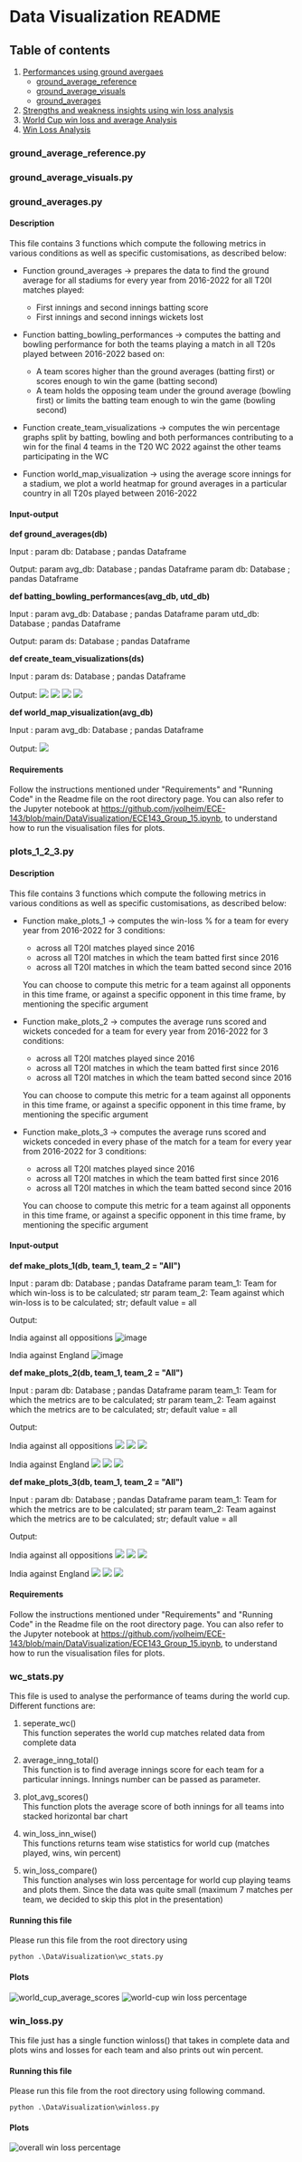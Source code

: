 # Data Visualization README
## Table of contents
1. [Performances using ground avergaes](#ground)
    * [ground_average_reference](#ground)
    * [ground_average_visuals](#groundvis)
    * [ground_averages](#groundavg)
2. [Strengths and weakness insights using win loss analysis](#plots123)
3. [World Cup win loss and average Analysis](#wcstats)
4. [Win Loss Analysis](#winloss)


### ground_average_reference.py<a name=ground></a>

### ground_average_visuals.py<a name=groundvis></a>

### ground_averages.py<a name=groundavg></a>

#### Description

This file contains 3 functions which compute the following metrics in various conditions as well as specific customisations, as described below:

* Function ground_averages -> prepares the data to find the ground average for all stadiums for every year from 2016-2022 for all T20I matches played:
    * First innings and second innings batting score
    * First innings and second innings wickets lost

* Function batting_bowling_performances -> computes the batting and bowling performance for both the teams playing a match in all T20s played between 2016-2022 based on:
    * A team scores higher than the ground averages (batting first) or scores enough to win the game (batting second)
    * A team holds the opposing team under the ground average (bowling first) or limits the batting team enough to win the game (bowling second)

* Function create_team_visualizations -> computes the win percentage graphs split by batting, bowling and both performances contributing to a win for the final 4 teams in the T20 WC 2022 against the other teams participating in the WC

* Function world_map_visualization -> using the average score innings for a stadium, we plot a world heatmap for ground averages in a particular country in all T20s played between 2016-2022

#### Input-output

**def ground_averages(db)** 

Input : 
param db: Database ; pandas Dataframe

Output:
param avg_db: Database ; pandas Dataframe
param db: Database ; pandas Dataframe

**def batting_bowling_performances(avg_db, utd_db)** 

Input : 
param avg_db: Database ; pandas Dataframe
param utd_db: Database ; pandas Dataframe

Output:
param ds: Database ; pandas Dataframe

**def create_team_visualizations(ds)** 

Input : 
param ds: Database ; pandas Dataframe

Output:
![](plots/England_vs_other_teams.png)
![](plots/India_vs_other_teams.png)
![](plots/New_Zealand_vs_other_teams.png)
![](plots/Pakistan_vs_other_teams.png)

**def world_map_visualization(avg_db)** 

Input : 
param avg_db: Database ; pandas Dataframe

Output:
![](plots/world_map_for_ground_averages.jpg)

#### Requirements

Follow the instructions mentioned under "Requirements" and "Running Code" in the Readme file on the root directory page. You can also refer to the Jupyter notebook at https://github.com/jvolheim/ECE-143/blob/main/DataVisualization/ECE143_Group_15.ipynb, to understand how to run the visualisation files for plots. 

### plots_1_2_3.py<a name=plots123></a>

#### Description

This file contains 3 functions which compute the following metrics in various conditions as well as specific customisations, as described below:

* Function make_plots_1 -> computes the win-loss % for a team for every year from 2016-2022 for 3 conditions:
    * across all T20I matches played since 2016
    * across all T20I matches in which the team batted first since 2016
    * across all T20I matches in which the team batted second since 2016
    
    You can choose to compute this metric for a team against all opponents in this time frame, or against a specific opponent in this time frame, by mentioning the specific argument
    
* Function make_plots_2 -> computes the average runs scored and wickets conceded for a team for every year from 2016-2022 for 3 conditions:
    * across all T20I matches played since 2016
    * across all T20I matches in which the team batted first since 2016
    * across all T20I matches in which the team batted second since 2016
    
    You can choose to compute this metric for a team against all opponents in this time frame, or against a specific opponent in this time frame, by mentioning the specific argument
    
* Function make_plots_3 -> computes the average runs scored and wickets conceded in every phase of the match for a team for every year from 2016-2022 for 3 conditions:
    * across all T20I matches played since 2016
    * across all T20I matches in which the team batted first since 2016
    * across all T20I matches in which the team batted second since 2016
    
    You can choose to compute this metric for a team against all opponents in this time frame, or against a specific opponent in this time frame, by mentioning the specific argument
    
#### Input-output

**def make_plots_1(db, team_1, team_2 = "All")** 

Input : 
param db: Database ; pandas Dataframe
param team_1: Team for which win-loss is to be calculated; str
param team_2: Team against which win-loss is to be calculated; str; default value = all

Output:

India against all oppositions
![image](https://user-images.githubusercontent.com/64548290/205230518-472b1602-9d87-4ecd-b599-ffd30f12736d.png)

India against England
![image](https://user-images.githubusercontent.com/64548290/205231512-7d91d328-cf29-4166-b697-d3ce552ce0d8.png)

**def make_plots_2(db, team_1, team_2 = "All")**

Input : 
param db: Database ; pandas Dataframe
param team_1: Team for which the metrics are to be calculated; str
param team_2: Team against which the metrics are to be calculated; str; default value = all

Output:

India against all oppositions
![](plots/Avg_runs_wickets_overall_India_All.png)
![](plots/Avg_runs_wickets_bat_first_India_All.png)
![](plots/Avg_runs_wickets_bat_second_India_All.png)

India against England
![](plots/Avg_runs_wickets_overall_India_England.png)
![](plots/Avg_runs_wickets_bat_first_India_England.png)
![](plots/Avg_runs_wickets_bat_second_India_England.png)

**def make_plots_3(db, team_1, team_2 = "All")**

Input : 
param db: Database ; pandas Dataframe
param team_1: Team for which the metrics are to be calculated; str
param team_2: Team against which the metrics are to be calculated; str; default value = all

Output:

India against all oppositions
![](plots/Phases_runs_wickets_overall_India_All.png)
![](plots/Phases_runs_wickets_bat_first_India_All.png)
![](plots/Phases_runs_wickets_bat_second_India_All.png)

India against England
![](plots/Phases_runs_wickets_overall_India_England.png)
![](plots/Phases_runs_wickets_bat_first_India_England.png)
![](plots/Phases_runs_wickets_bat_second_India_England.png)

#### Requirements

Follow the instructions mentioned under "Requirements" and "Running Code" in the Readme file on the root directory page. You can also refer to the Jupyter notebook at https://github.com/jvolheim/ECE-143/blob/main/DataVisualization/ECE143_Group_15.ipynb, to understand how to run the visualisation files for plots. 

### wc_stats.py <a name=wcstats></a>

This file is used to analyse the performance of teams during the world cup. Different functions are:
1. seperate_wc()  
This function seperates the world cup matches related data from complete data

2. average_inng_total()  
This function is to find average innings score for each team for a particular innings. Innings number can be passed as parameter.

3. plot_avg_scores()  
This function plots the average score of both innings for all teams into stacked horizontal bar chart

4. win_loss_inn_wise()    
This functions returns team wise statistics for world cup (matches played, wins, win percent)


5. win_loss_compare()  
This function analyses win loss percentage for world cup playing teams and plots them. Since the data was quite small (maximum 7 matches per team, we decided to skip this plot in the presentation)


#### Running this file
Please run this file from the root directory using 
```
python .\DataVisualization\wc_stats.py
```


#### Plots
![world_cup_average_scores](plots/avg_wc_scores.png)
![world-cup win loss percentage](plots/wc_win_loss.png)


### win_loss.py <a name=winloss></a>

This file just has a single function winloss() that takes in complete data and plots wins and losses for each team and also prints out win percent. 

#### Running this file
Please run this file from the root directory using following command. 
```
python .\DataVisualization\winloss.py
```

#### Plots
![overall win loss percentage](plots/win-loss.png)
